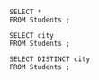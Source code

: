 ```
SELECT *
FROM Students ;
```

```
SELECT city
FROM Students ;
```

```
SELECT DISTINCT city
FROM Students ;
```
